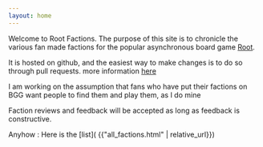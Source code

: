 ```yaml
---
layout: home
---
```


Welcome to Root Factions. The purpose of this site is to chronicle the various fan made factions for the popular asynchronous board game [Root](https://ledergames.com/products/root-a-game-of-woodland-might-and-right).

It is hosted on github, and the easiest way to make changes is to do so through pull requests. more information [here](https://github.com/storyfeet/root_factions)

I am working on the assumption that fans who have put their factions on BGG want people to find them and play them, as I do mine

Faction reviews and feedback will be accepted as long as feedback is constructive. 

Anyhow : Here is the [list]( {{"all_factions.html" | relative_url}})
